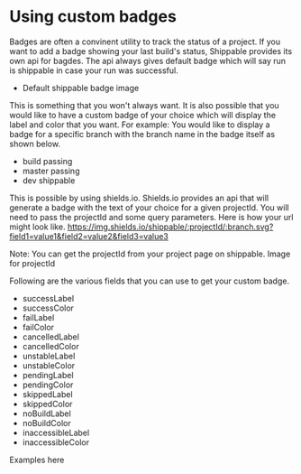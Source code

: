 # Using custom badges

Badges are often a convinent utility to track the status of a project. If you want to add a badge showing your last build's status, Shippable provides its own api for bagdes. The api always gives default badge which will say run is shippable in case your run was successful.

- Default shippable badge image

This is something that you won't always want. It is also possible that you would like to have a custom badge of your choice which will display the label and color that you want.
For example: You would like to display a badge for a specific branch with the branch name in the badge itself as shown below.

- build passing
- master passing
- dev shippable

This is possible by using shields.io. Shields.io provides an api that will generate a badge with the text of your choice for a given projectId. You will need to pass the projectId and some query parameters. Here is how your url might look like.
https://img.shields.io/shippable/:projectId/:branch.svg?field1=value1&field2=value2&field3=value3

Note: You can get the projectId from your project page on shippable.
Image for projectId

Following are the various fields that you can use to get your custom badge.
  - successLabel
  - successColor
  - failLabel
  - failColor
  - cancelledLabel
  - cancelledColor
  - unstableLabel
  - unstableColor
  - pendingLabel
  - pendingColor
  - skippedLabel
  - skippedColor
  - noBuildLabel
  - noBuildColor
  - inaccessibleLabel
  - inaccessibleColor

Examples here

[run-shippable]:https://cloud.githubusercontent.com/assets/5207331/15181150/2b59af56-17a3-11e6-9c7f-87cefd972d2a.png
[build-passing]:https://cloud.githubusercontent.com/assets/5207331/15181191/6579542a-17a3-11e6-8818-6132ff28a73b.png
[prod-shippable]:https://cloud.githubusercontent.com/assets/5207331/15181229/a5c83bb8-17a3-11e6-8dbc-faf5e2fbaba3.png
[prod-shippable-color]:https://cloud.githubusercontent.com/assets/5207331/15181303/235dc1f6-17a4-11e6-8619-307a6190fc7b.png
<!-- http://localhost:8080/shippable/54ee15335ab6cc13528dd1ef.svg?label=production&successLabel=shippable&colorA=%23075E54&successColor=%23128C7E  -->

